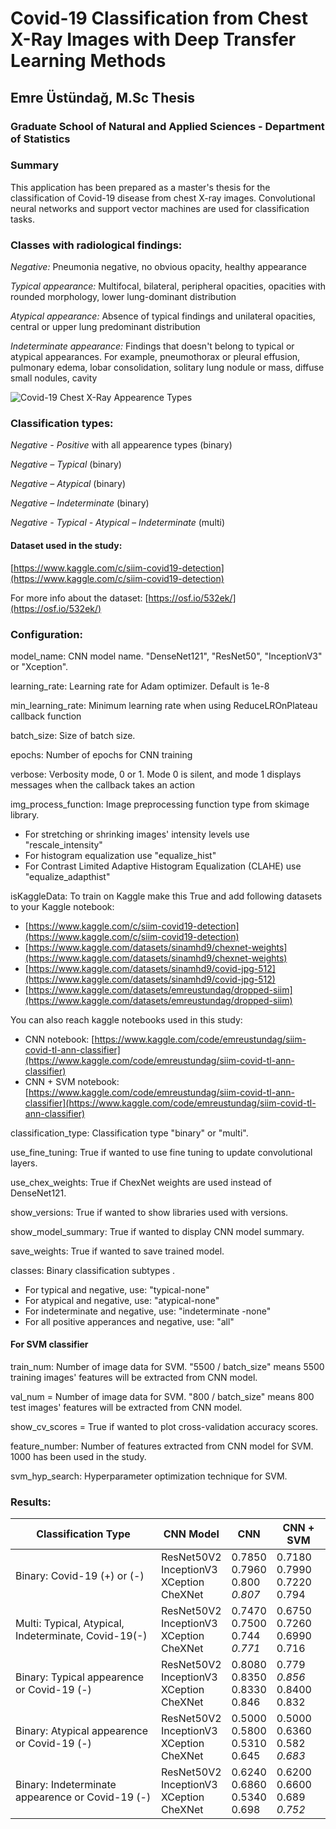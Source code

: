 # Covid-19 Classification from Chest X-Ray Images with Deep Transfer Learning Methods

## Emre Üstündağ, M.Sc Thesis

### Graduate School of Natural and Applied Sciences - Department of Statistics

### **Summary**

This application has been prepared as a master's thesis for the classification of Covid-19 disease from chest X-ray images. Convolutional neural networks and support vector machines are used for classification tasks.

### **Classes with radiological findings:**

*Negative:* Pneumonia negative, no obvious opacity, healthy appearance

*Typical appearance:* Multifocal, bilateral, peripheral opacities, opacities with rounded morphology, lower lung-dominant distribution

*Atypical appearance:* Absence of typical findings and unilateral opacities, central or upper lung predominant distribution

*Indeterminate appearance:* Findings that doesn't belong to typical or atypical appearances. For example, pneumothorax or pleural effusion, pulmonary edema, lobar consolidation, solitary lung nodule or mass, diffuse small nodules, cavity

![Covid-19 Chest X-Ray Appearence Types](https://github.com/emreustundag1618/covid__xray_transfer_learning/appearance_sample.jpg)

### **Classification types:**

*Negative - Positive* with all appearence types (binary)

*Negative – Typical* (binary)

*Negative – Atypical* (binary)

*Negative – Indeterminate* (binary)

*Negative - Typical - Atypical – Indeterminate* (multi)

#### Dataset used in the study:

[https://www.kaggle.com/c/siim-covid19-detection](https://www.kaggle.com/c/siim-covid19-detection)

For more info about the dataset: [https://osf.io/532ek/](https://osf.io/532ek/)

### Configuration:

model\_name: CNN model name. &quot;DenseNet121&quot;, &quot;ResNet50&quot;, &quot;InceptionV3&quot; or &quot;Xception&quot;.

learning\_rate: Learning rate for Adam optimizer. Default is 1e-8

min\_learning\_rate: Minimum learning rate when using ReduceLROnPlateau callback function

batch\_size: Size of batch size.

epochs: Number of epochs for CNN training

verbose: Verbosity mode, 0 or 1. Mode 0 is silent, and mode 1 displays messages when the callback takes an action

img\_process\_function: Image preprocessing function type from skimage library.

- For stretching or shrinking images&#39; intensity levels use &quot;rescale\_intensity&quot;
- For histogram equalization use &quot;equalize\_hist&quot;
- For Contrast Limited Adaptive Histogram Equalization (CLAHE) use &quot;equalize\_adapthist&quot;

isKaggleData: To train on Kaggle make this True and add following datasets to your Kaggle notebook:

- [https://www.kaggle.com/c/siim-covid19-detection](https://www.kaggle.com/c/siim-covid19-detection)
- [https://www.kaggle.com/datasets/sinamhd9/chexnet-weights](https://www.kaggle.com/datasets/sinamhd9/chexnet-weights)
- [https://www.kaggle.com/datasets/sinamhd9/covid-jpg-512](https://www.kaggle.com/datasets/sinamhd9/covid-jpg-512)
- [https://www.kaggle.com/datasets/emreustundag/dropped-siim](https://www.kaggle.com/datasets/emreustundag/dropped-siim)

You can also reach kaggle notebooks used in this study:

- CNN notebook: [https://www.kaggle.com/code/emreustundag/siim-covid-tl-ann-classifier](https://www.kaggle.com/code/emreustundag/siim-covid-tl-ann-classifier)
- CNN + SVM notebook: [https://www.kaggle.com/code/emreustundag/siim-covid-tl-ann-classifier](https://www.kaggle.com/code/emreustundag/siim-covid-tl-ann-classifier)

classification\_type: Classification type &quot;binary&quot; or &quot;multi&quot;.

use\_fine\_tuning: True if wanted to use fine tuning to update convolutional layers.

use\_chex\_weights: True if ChexNet weights are used instead of DenseNet121.

show\_versions: True if wanted to show libraries used with versions.

show\_model\_summary: True if wanted to display CNN model summary.

save\_weights: True if wanted to save trained model.

classes: Binary classification subtypes .

- For typical and negative, use: &quot;typical-none&quot;
- For atypical and negative, use: &quot;atypical-none&quot;
- For indeterminate and negative, use: &quot;indeterminate -none&quot;
- For all positive apperances and negative, use: &quot;all&quot;

#### **For SVM classifier**

train\_num: Number of image data for SVM. &quot;5500 / batch\_size&quot; means 5500 training images&#39; features will be extracted from CNN model.

val\_num = Number of image data for SVM. &quot;800 / batch\_size&quot; means 800 test images&#39; features will be extracted from CNN model.

show\_cv\_scores = True if wanted to plot cross-validation accuracy scores.

feature\_number: Number of features extracted from CNN model for SVM. 1000 has been used in the study.

svm\_hyp\_search: Hyperparameter optimization technique for SVM.

### Results:

| **Classification Type** | **CNN Model** | **CNN** | **CNN + SVM** |
| --- | --- | --- | --- |
| Binary: Covid-19 (+) or (-) | ResNet50V2 </br>InceptionV3</br>XCeption</br>CheXNet | 0.7850</br>0.7960</br>0.800</br> *0.807* | 0.7180</br>0.7990</br>0.7220</br>0.794 |
| Multi: Typical, Atypical, Indeterminate, Covid-19(-) | ResNet50V2</br>InceptionV3</br>XCeption</br>CheXNet | 0.7470</br>0.7500</br>0.744</br> *0.771* | 0.6750</br>0.7260</br>0.6990</br>0.716 |
| Binary: Typical appearence or Covid-19 (-) | ResNet50V2</br>InceptionV3</br>XCeption</br>CheXNet | 0.8080</br>0.8350</br>0.8330</br>0.846 | 0.779 </br>*0.856* </br>0.8400</br>0.832 |
| Binary: Atypical appearence or Covid-19 (-) | ResNet50V2</br>InceptionV3</br>XCeption</br>CheXNet | 0.5000</br>0.5800</br>0.5310</br>0.645 | 0.5000</br>0.6360</br>0.582</br> *0.683* |
| Binary: Indeterminate appearence or Covid-19 (-) | ResNet50V2</br>InceptionV3</br>XCeption</br>CheXNet | 0.6240</br>0.6860</br>0.5340</br>0.698 | 0.6200</br>0.6600</br>0.689 </br>*0.752* |


